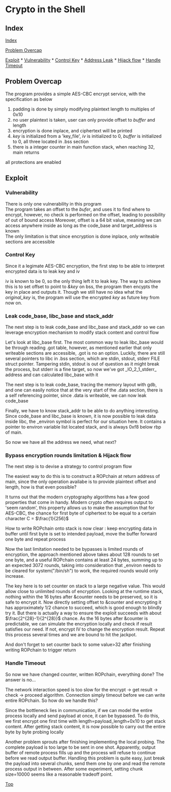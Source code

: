 # Crypto in the Shell

## Index
[Index](#index)

[Problem Overcap](#problem-overcap)

[Exploit](#exploit)
        * [Vulnerability](#vulnerability)
        * [Control Key](#control-key)
        * [Address Leak](#leak-code_base-libc_base-and-stack_addr)
        * [Hijack flow](#bypass-encryption-rounds-limitation--hijack-flow)
        * [Handle Timeout](#handle-timeout) 

## Problem Overcap
The program provides a simple AES-CBC encrypt service, with the specification as below
1. padding is done by simply modifying plaintext length to multiples of 0x10
2. no user plaintext is taken, user can only provide offset to *buffer* and length
3. encryption is done inplace, and ciphertext will be printed
4. *key* is initialized from a 'key\_file', *iv* is initialized to 0, *buffer* is initialized to 0, all three located in .bss section
5. there is a integer counter in main function stack, when reaching 32, main returns

all protections are enabled

## Exploit

### Vulnerability
There is only one vulnerability in this program  
The program takes an offset to the *bufer*, and uses it to find where to encrypt, however, no check is performed on the offset, leading to possibility of out of bound access
Moreover, offset is a 64 bit value, meaning we can access anywhere inside as long as the code\_base and target\_address is known  
The only limitation is that since encryption is done inplace, only writeable sections are accessible  

### Control Key
Since it a legimate AES-CBC encryption, the first step to be able to interpret encrypted data is to leak key and iv

iv is known to be 0, so the only thing left it to leak key. The way to achieve this is to set offset to point to *&key* on bss, the program then encypts the key in place and outputs it. Though we still have no idea what the *original\_key* is, the program will use the encrypted *key* as future key from now on.

### Leak code\_base, libc\_base and stack\_addr
The next step is to leak code\_base and libc\_base and stack\_addr so we can leverage encryption mechanism to modify stack content and control flow

Let's look at libc\_base first. The most common way to leak libc\_base would be through reading .got table, however, as mentioned earlier that only writeable sections are accessible, .got is no an option. Luckily, there are still several pointers to libc in .bss section, which are stdin, stdout, stderr FILE struct pointer. Tampering stdin, stdout is out of question as it might break the process, but stderr is a fine target, so now we've got \_IO\_2\_1\_stderr\_ address and can calculated libc\_base with it

The next step is to leak code\_base, tracing the memory layout with gdb, and one can easily notice that at the very start of the .data section, there is a self referencing pointer, since .data is writeable, we can now leak code\_base

Finally, we have to know stack\_addr to be able to do anything interesting. Since code\_base and libc\_base is known, it is now possible to leak data inside libc, the \_environ symbol is perfect for our situation here. It contains a pointer to environ variable list located stack, and is always 0xf8 below rbp of main.

So now we have all the address we need, what next?

### Bypass encryption rounds limitation & Hijack flow
The next step is to devise a strategy to control program flow

The easiest way to do this is to construct a ROPchain at return address of main, since the only operation availabe is to provide plaintext offset and length, how is that even possible?

It turns out that the modern cryptography algorithms has a few good properties that come in handy. Modern crypto often requires output to 'seem random', this property allows us to make the assumption that for AES-CBC, the chance for first byte of ciphertext to be equal to a certain character C = $\frac{1}{256}$

How to write ROPchain onto stack is now clear : keep encrypting data in buffer until first byte is set to intended payload, move the buffer forward one byte and repeat process

Now the last limitation needed to be bypasses is limited rounds of encryption, the approach mentioned above takes about 128 rounds to set one byte, and a useful ROPchain contains at least 24 bytes, summing up to an expected 3072 rounds, taking into consideration that \_environ needs to be cleared for system("/bin/sh") to work, the required rounds would only increase.

The key here is to set counter on stack to a large negative value. This would allow close to unlimited rounds of encryption. Looking at the runtime stack, nothing within the 16 bytes after &counter needs to be preserved, so it is safe to encrypt it. Now directly setting offset to &counter and encrypting it has approximately 1/2 chance to succeed, which is good enough to blindly try it. But there is actually a way to ensure the exploit succeeds with about $\frac{2^{28}-1}{2^{28}}$ chance. As the 16 bytes after &counter is predictable, we can simulate the encryption locally and check if result satisfies our need. If not, encrypt IV to change the encryption result. Repeat this process several times and we are bound to hit the jackpot.

And don't forget to set counter back to some value>32 after finishing writing ROPchain to trigger return

### Handle Timeout 
So now we have changed counter, written ROPchain, everything done? The answer is no...

The network interaction speed is too slow for the encrypt -> get result -> check -> proceed algorithm. Connection simply timeout before we can write entire ROPchain. So how do we handle this?

Since the bottleneck lies in communication, if we can model the entire process locally and send payload at once, it can be bypassed. To do this, we first encrypt one first time with length=payload\_length+0x10 to get stack content. After getting stack content, it is now possible to carry out the entire byte by byte probing locally

Another problem sprouts after finishing implementing the local probing. The complete payload is too large to be sent in one shot. Apparently, output buffer of remote process fills up and the process will refuse to continue before we read output buffer. Handling this problem is quite easy, just break the payload into several chunks, send them one by one and read the remote process output in between. After some experiment, setting chunk size=10000 seems like a reasonable tradeoff point.



[Top](#crypto-in-the-shell)

